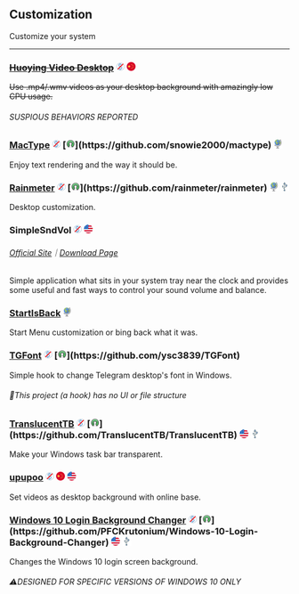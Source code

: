 ## Customization

Customize your system

---

### [~~Huoying Video Desktop~~](http://huoying666.com/) ![](../assets/free.png) ![](../assets/china.png)

~~Use .mp4/.wmv videos as your desktop background with amazingly low CPU usage.~~

###### SUSPIOUS BEHAVIORS REPORTED

### [MacType](http://www.mactype.net/) ![](../assets/free.png) [![](../assets/open-source-icon.png "NO LICENSE@GitHub: https://github.com/snowie2000/mactype")](https://github.com/snowie2000/mactype) ![](../assets/earth-globe.png)

Enjoy text rendering and the way it should be.

### [Rainmeter](https://www.rainmeter.net/) ![](../assets/free.png) [![](../assets/open-source-icon.png "GPL 2.0@GitHub: https://github.com/rainmeter/rainmeter")](https://github.com/rainmeter/rainmeter) ![](../assets/earth-globe.png) ![](../assets/usb.png)

Desktop customization.

### SimpleSndVol ![](../assets/free.png) ![](../assets/united-states.png)

###### [Official Site](http://winaero.com/comment.php?comment.news.14)｜[Download Page](http://winaero.com/download.php?view.12)

Simple application what sits in your system tray near the clock and provides some useful and fast ways to control your sound volume and balance.

### [StartIsBack](http://startisback.com) ![](../assets/earth-globe.png)

Start Menu customization or bing back what it was.

### [TGFont](https://github.com/ysc3839/TGFont) ![](../assets/free.png) [![](../assets/open-source-icon.png "MIT@GitHub: https://github.com/ysc3839/TGFont")](https://github.com/ysc3839/TGFont)

Simple hook to change Telegram desktop's font in Windows.

###### 📌This project \(a hook\) has no UI or file structure

### [TranslucentTB](https://github.com/TranslucentTB/TranslucentTB) ![](../assets/free.png) [![](../assets/open-source-icon.png "GPL 3.0@GitHub: https://github.com/TranslucentTB/TranslucentTB")](https://github.com/TranslucentTB/TranslucentTB) ![](../assets/united-states.png) ![](../assets/usb.png)

Make your Windows task bar transparent.

### [upupoo](http://www.upupoo.com/) ![](../assets/free.png) ![](../assets/china.png) ![](../assets/united-states.png)

Set videos as desktop background with online base.

### [**Windows 10 Login Background Changer**](https://forums.mydigitallife.net/threads/windows-10-login-screen-background-changer-uploaded-to-github.62367/) ![](../assets/free.png) [![](../assets/open-source-icon.png "GPL 3.0@GitHub: https://github.com/PFCKrutonium/Windows-10-Login-Background-Changer")](https://github.com/PFCKrutonium/Windows-10-Login-Background-Changer) ![](../assets/united-states.png) ![](../assets/usb.png)

Changes the Windows 10 login screen background.

###### ⚠DESIGNED FOR SPECIFIC VERSIONS OF WINDOWS 10 ONLY
